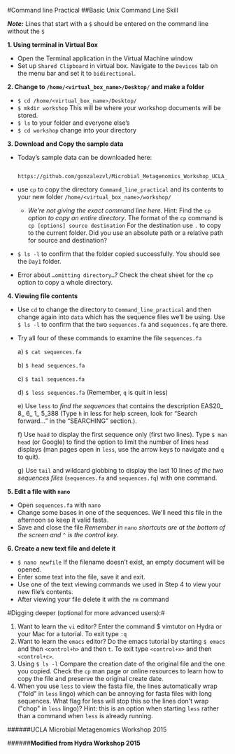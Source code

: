#Command line Practical##Basic Unix Command Line Skill***Note:*** Lines that start with a `$` should be entered on the command line without the  `$`**1. Using terminal in Virtual Box**- Open the Terminal application in the Virtual Machine window
- Set up `Shared Clipboard` in virtual box. Navigate to the `Devices` tab on the menu bar and set it to `bidirectional`. 
**2. Change to `/home/<virtual_box_name>/Desktop/` and make a folder** - `$ cd /home/<virtual_box_name>/Desktop/` - `$ mkdir workshop` This will be where your workshop documents will be stored.- `$ ls` to your folder and everyone else’s- `$ cd workshop` change into your directory**3. Download and Copy the sample data**- Today’s sample data can be downloaded here: 
		
		https://github.com/gonzalezvl/Microbial_Metagenomics_Workshop_UCLA_2015/
- use `cp` to copy the directory `Command_line_practical` and its contents to your new folder `/home/<virtual_box_name>/workshop/`	- *We’re not giving the exact command line here.* Hint: Find the `cp` *option to copy an entire directory*. The format of the `cp` command is`cp [options] source destination` For the destination use `.` to copy to the current folder. Did you use an absolute path or a relative path for source and destination? - `$ ls -l` to confirm that the folder copied successfully. You should see the `Day1` folder.- Error about `…omitting directory…`? Check the cheat sheet for the `cp` option to copy a whole directory.**4. Viewing file contents**- Use `cd` to change the directory to `Command_line_practical` and then change again into `data` which has the sequence files we’ll be using. Use `$ ls -l` to confirm that the two `sequences.fa` and `sequences.fq` are there.- Try all four of these commands to examine the file `sequences.fa`	
	a)	`$ cat sequences.fa`	
	b)	`$ head sequences.fa`	
	c)	`$ tail sequences.fa`	
	d)	`$ less sequences.fa`   (Remember, `q` is quit in less)	
	e)	Use `less` to *find the sequences* that contains the description EAS20_ 8_ 6_ 1_  5_388 (Type `h` in less for help screen, look for “Search forward…” in the “SEARCHING” section.).	
	f)	Use `head` to display the first sequence only (first two lines). Type `$ man head` (or Google) to find the option to limit the number of lines `head` displays (man pages open in `less`, use the arrow keys to navigate and `q` to quit).	
	g)	Use `tail` and wildcard globbing to display the last 10 lines *of the two sequences files* (`sequences.fa` and `sequences.fq`) with one command.**5. Edit a file with `nano`**- Open `sequences.fa` with `nano`- Change some bases in one of the sequences. We'll need this file in the afternoon so keep it valid fasta.- Save and close the file*Remember in* `nano` *shortcuts are at the bottom of the screen and* `^` *is the control key.***6. Create a new text file and delete it**- `$ nano newfile` If the filename doesn’t exist, an empty document will be opened.- Enter some text into the file, save it and exit.- Use one of the text viewing commands we used in Step 4 to view your new file’s contents.- After viewing your file delete it with the `rm` command#Digging deeper (optional for more advanced users):#1.	Want to learn the `vi` editor? Enter the command $ vimtutor on Hydra or your Mac for a tutorial. To exit type `:q`2.	Want to learn the `emacs` editor? Do the emacs tutorial by starting `$ emacs` and then `<control+h>` and then `t`. To exit type `<control+x>` and then `<control+c>`.3.	Using  `$ ls -l` Compare the creation date of the original file and the one you copied. Check the `cp` man page or online resources to learn how to copy the file and preserve the original create date.4.	When you use `less` to view the fasta file, the lines automatically wrap ("fold" in `less` lingo) which can be annoying for fasta files with long sequences. What flag for less will stop this so the lines don't wrap ("chop" in `less` lingo)? Hint: this is an option when starting `less` rather than a command when `less` is already running.######UCLA Microbial Metagenomics Workshop 2015

######****Modified from Hydra Workshop 2015****